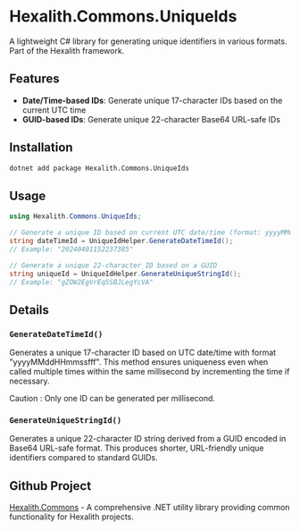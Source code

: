 # Hexalith.Commons.UniqueIds

A lightweight C# library for generating unique identifiers in various formats. Part of the Hexalith framework.

## Features

- **Date/Time-based IDs**: Generate unique 17-character IDs based on the current UTC time
- **GUID-based IDs**: Generate unique 22-character Base64 URL-safe IDs

## Installation

```bash
dotnet add package Hexalith.Commons.UniqueIds
```

## Usage

```csharp
using Hexalith.Commons.UniqueIds;

// Generate a unique ID based on current UTC date/time (format: yyyyMMddHHmmssfff)
string dateTimeId = UniqueIdHelper.GenerateDateTimeId();
// Example: "20240401152237385"

// Generate a unique 22-character ID based on a GUID
string uniqueId = UniqueIdHelper.GenerateUniqueStringId();
// Example: "gZOW2EgVrEq5SBJLegYcVA"
```

## Details

### `GenerateDateTimeId()`

Generates a unique 17-character ID based on UTC date/time with format "yyyyMMddHHmmssfff". 
This method ensures uniqueness even when called multiple times within the same millisecond by incrementing the time if necessary.

Caution : Only one ID can be generated per millisecond.

### `GenerateUniqueStringId()`

Generates a unique 22-character ID string derived from a GUID encoded in Base64 URL-safe format.
This produces shorter, URL-friendly unique identifiers compared to standard GUIDs.

## Github Project

[Hexalith.Commons](https://github.com/Hexalith/Hexalith.Commons) - A comprehensive .NET utility library providing common functionality for Hexalith projects.
